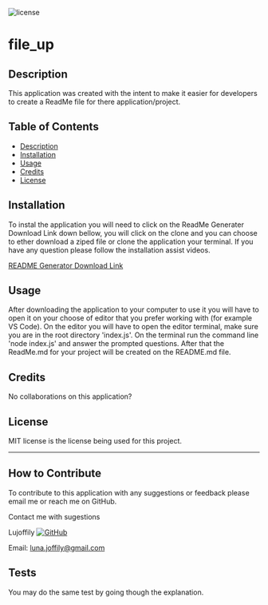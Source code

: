 
![license](https://img.shields.io/badge/License-MIT-blue.svg)
# file_up 

## Description

This application was created with the intent to make it easier for developers to create a ReadMe file for there application/project.

## Table of Contents

- [Description](#description)
- [Installation](#installation)
- [Usage](#usage)
- [Credits](#credits)
- [License](#license)

## Installation

To instal the application you will need to click on the ReadMe Generater Download Link down bellow, you will click on the clone and you can choose to ether download a ziped file or clone the application your terminal. If you have any question please follow the installation assist videos.

[README Generator Download Link](https://github.com/Lujoffily/file_up)

## Usage

After downloading the application to your computer to use it you will have to open it on your choose of editor that you prefer working with (for example VS Code). On the editor you will have to open the editor terminal, make sure you are in the root directory 'index.js'. On the terminal run the command line 'node index.js' and answer the prompted questions. After that the ReadMe.md for your project will be created on the README.md file.

## Credits

No collaborations on this application?

## License

MIT license is the license being used for this project.

---

## How to Contribute

To contribute to this application with any suggestions or feedback please email me or reach me on GitHub.

Contact me with sugestions

Lujoffily [![GitHub](https://img.shields.io/badge/GitHub-100000?style=for-the-badge&logo=github&logoColor=white)](https://github.com/Lujoffily)

Email: luna.joffily@gmail.com

## Tests

You may do the same test by going though the explanation.
